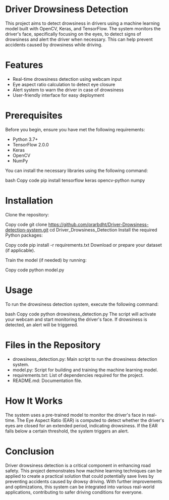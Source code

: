 # Driver Drowsiness Detection
This project aims to detect drowsiness in drivers using a machine learning model built with OpenCV, 
Keras, and TensorFlow. The system monitors the driver's face, specifically focusing on the eyes, to 
detect signs of drowsiness and alert the driver when necessary. This can help prevent accidents 
caused by drowsiness while driving.

# Features
* Real-time drowsiness detection using webcam input
* Eye aspect ratio calculation to detect eye closure
* Alert system to warn the driver in case of drowsiness
* User-friendly interface for easy deployment
  
# Prerequisites
Before you begin, ensure you have met the following requirements:

* Python 3.7+
* TensorFlow 2.0.0
* Keras
* OpenCV
* NumPy
  
You can install the necessary libraries using the following command:

bash
Copy code
pip install tensorflow keras opencv-python numpy

# Installation
Clone the repository:

Copy code
git clone https://github.com/prarbdht/Driver-Drowsiness-detection-system.git
cd Driver_Drowsiness_Detection
Install the required Python packages:

Copy code
pip install -r requirements.txt
Download or prepare your dataset (if applicable).

Train the model (if needed) by running:

Copy code
python model.py

# Usage
To run the drowsiness detection system, execute the following command:

bash
Copy code
python drowsiness_detection.py
The script will activate your webcam and start monitoring the driver's face. If drowsiness is detected,
an alert will be triggered.

# Files in the Repository
* drowsiness_detection.py: Main script to run the drowsiness detection system.
* model.py: Script for building and training the machine learning model.
* requirements.txt: List of dependencies required for the project.
* README.md: Documentation file.

# How It Works
The system uses a pre-trained model to monitor the driver's face in real-time. The Eye Aspect Ratio 
(EAR) is computed to detect whether the driver's eyes are closed for an extended period, indicating 
drowsiness. If the EAR falls below a certain threshold, the system triggers an alert.

# Conclusion
Driver drowsiness detection is a critical component in enhancing road safety. This project
demonstrates how machine learning techniques can be applied to create a practical solution that
could potentially save lives by preventing accidents caused by drowsy driving. With further
improvements and optimizations, this system can be integrated into various real-world
applications, contributing to safer driving conditions for everyone.
